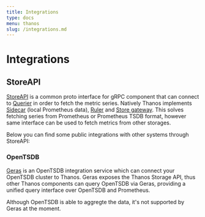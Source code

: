 ```yaml
---
title: Integrations
type: docs
menu: thanos
slug: /integrations.md
---
```


# Integrations

## StoreAPI

[StoreAPI](https://github.com/thanos-io/thanos/blob/master/pkg/store/storepb/rpc.proto) is a common proto interface for gRPC component that can connect to [Querier](components/query.md) in order to fetch the metric series. Natively Thanos implements [Sidecar](components/sidecar.md) (local Prometheus data), [Ruler](components/rule.md) and [Store gateway](components/store.md). This solves fetching series from Prometheus or Prometheus TSDB format, however same interface can be used to fetch metrics from other storages.

Below you can find some public integrations with other systems through StoreAPI:

### OpenTSDB

[Geras](https://github.com/G-Research/geras) is an OpenTSDB integration service which can connect your OpenTSDB cluster to Thanos. Geras exposes the Thanos Storage  API, thus other Thanos components can query OpenTSDB via Geras, providing a unified  query interface over OpenTSDB and Prometheus.

Although OpenTSDB is able to aggregte the data, it's not supported by Geras at the moment.
